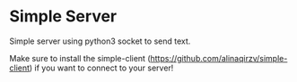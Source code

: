 # Simple Server
Simple server using python3 socket to send text.

Make sure to install the simple-client (https://github.com/alinaqirzv/simple-client) if you want to connect to your server!
